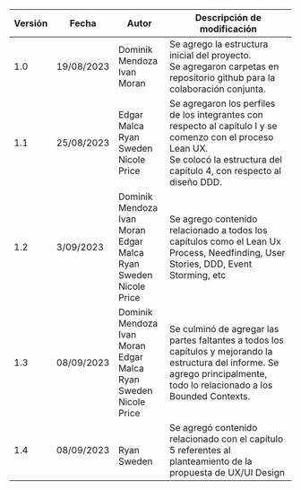 <div align="justify">


<table>
<thead>
  <tr>
    <th>Versión</th>
    <th>Fecha</th>
    <th>Autor</th>
    <th>Descripción de modificación</th>
  </tr>
</thead>
<tbody>
  <tr>
    <td>1.0</td>
    <td>19/08/2023</td>
    <td>Dominik Mendoza<br>Ivan Moran</td>
    <td>Se agrego la estructura inicial del proyecto.<br>Se agregaron carpetas en repositorio github para la colaboración conjunta.</td>
  </tr>
  <tr>
    <td>1.1</td>
    <td>25/08/2023</td>
    <td>Edgar Malca<br>Ryan Sweden<br>Nicole Price</td>
    <td>Se agregaron los perfiles de los integrantes con respecto al capítulo I y se comenzo con el proceso Lean UX.<br>Se colocó la estructura del capítulo 4, con respecto al diseño DDD.</td>
  </tr>
  <tr>
    <td>1.2</td>
    <td>3/09/2023</td>
    <td>Dominik Mendoza<br>Ivan Moran<br>Edgar Malca<br>Ryan Sweden<br>Nicole Price</td>
    <td>Se agrego contenido relacionado a todos los capítulos como el Lean Ux Process, Needfinding, User Stories, DDD, Event Storming, etc</td>
  </tr>
  <tr>
    <td>1.3</td>
    <td>08/09/2023</td>
    <td>Dominik Mendoza<br>Ivan Moran<br>Edgar Malca<br>Ryan Sweden<br>Nicole Price</td>
    <td>Se culminó de agregar las partes faltantes a todos los capítulos y mejorando la estructura del informe. Se agrego principalmente, todo lo relacionado a los Bounded Contexts.</td>
  </tr>
  <tr>
    <td>1.4</td>
    <td>08/09/2023</td>
    <td><br>Ryan Sweden<br></td>
    <td>Se agregó contenido relacionado con el capítulo 5 referentes al planteamiento de la propuesta de UX/UI Design</td>
  </tr>
</tbody>
</table>

</div>